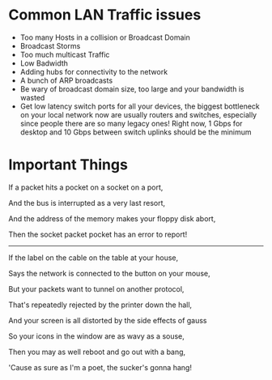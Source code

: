 # Common LAN Traffic issues
* Too many Hosts in a collision or Broadcast Domain
* Broadcast Storms
* Too much multicast Traffic
* Low Badwidth
* Adding hubs for connectivity to the network
* A bunch of ARP broadcasts
* Be wary of broadcast domain size, too large and your bandwidth is wasted
* Get low latency switch ports for all your devices, the biggest bottleneck on your local network now are usually routers and switches, especially since people there are so many legacy ones! Right now, 1 Gbps for desktop and 10 Gbps between switch uplinks should be the minimum

# Important Things

If a packet hits a pocket on a socket on a port,

And the bus is interrupted as a very last resort, 

And the address of the memory makes your floppy disk abort, 

Then the socket packet pocket has an error to report!

---


If the label on the cable on the table at your house, 

Says the network is connected to the button on your mouse, 

But your packets want to tunnel on another protocol, 

That's repeatedly rejected by the printer down the hall, 

And your screen is all distorted by the side effects of gauss

So your icons in the window are as wavy as a souse,

Then you may as well reboot and go out with a bang,

'Cause as sure as I'm a poet, the sucker's gonna hang!
